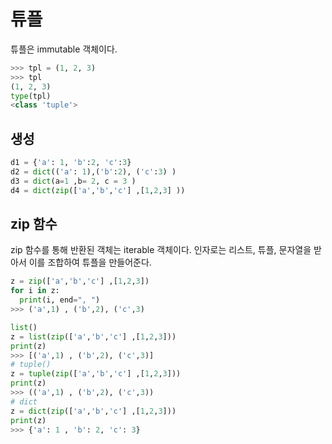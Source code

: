 # 튜플 

튜플은 immutable 객체이다. 

```python 
>>> tpl = (1, 2, 3)
>>> tpl
(1, 2, 3)
type(tpl)
<class 'tuple'>
```

## 생성

```py
d1 = {'a': 1, 'b':2, 'c':3}
d2 = dict(('a': 1),('b':2), ('c':3) )
d3 = dict(a=1 ,b= 2, c = 3 )
d4 = dict(zip(['a','b','c'] ,[1,2,3] ))
```

## zip 함수

zip 함수를 통해 반환된 객체는 iterable 객체이다. 
인자로는 리스트, 튜플, 문자열을 받아서 이를 조합하여 튜플을 만들어준다. 

```py
z = zip(['a','b','c'] ,[1,2,3])
for i in z:
  print(i, end=", ")
>>> ('a',1) , ('b',2), ('c',3)
```

```py
list()
z = list(zip(['a','b','c'] ,[1,2,3]))
print(z)
>>> [('a',1) , ('b',2), ('c',3)]
# tuple()
z = tuple(zip(['a','b','c'] ,[1,2,3]))
print(z)
>>> (('a',1) , ('b',2), ('c',3))
# dict
z = dict(zip(['a','b','c'] ,[1,2,3]))
print(z)
>>> {'a': 1 , 'b': 2, 'c': 3}
```

